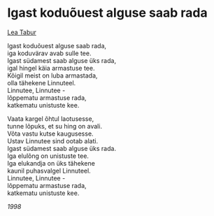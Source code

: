 # Igast koduõuest alguse saab rada

[Lea Tabur](./)

Igast koduõuest alguse saab rada,  
iga koduvärav avab sulle tee.  
Igast südamest saab alguse üks rada,  
igal hingel käia armastuse tee.  
Kõigil meist on luba armastada,  
olla tähekene Linnuteel.  
Linnutee, Linnutee -  
lõppematu armastuse rada,  
katkematu unistuste kee.

Vaata kargel õhtul laotusesse,  
tunne lõpuks, et su hing on avali.  
Võta vastu kutse kaugusesse.  
Ustav Linnutee sind ootab alati.  
Igast südamest saab alguse üks rada.  
Iga elulõng on unistuste tee.  
Iga elukandja on üks tähekene  
kaunil puhasvalgel Linnuteel.  
Linnutee, Linnutee -  
lõppematu armastuse rada,  
katkematu unistuste kee.

_1998_

